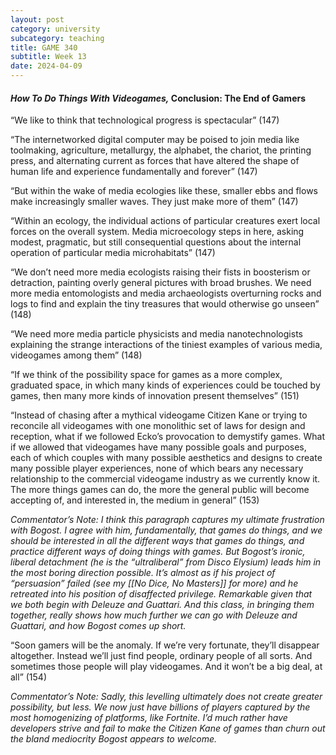```yaml
---
layout: post
category: university
subcategory: teaching
title: GAME 340
subtitle: Week 13
date: 2024-04-09
---
```


#### *How To Do Things With Videogames,* Conclusion: The End of Gamers

“We like to think that technological progress is spectacular” (147)

“The internetworked digital computer may be poised to join media like toolmaking, agriculture, metallurgy, the alphabet, the chariot, the printing press, and alternating current as forces that have altered the shape of human life and experience fundamentally and forever” (147)

“But within the wake of media ecologies like these, smaller ebbs and flows make increasingly smaller waves. They just make more of them” (147)

“Within an ecology, the individual actions of particular creatures exert local forces on the overall system. Media microecology steps in here, asking modest, pragmatic, but still consequential questions about the internal operation of particular media microhabitats” (147)

“We don’t need more media ecologists raising their fists in boosterism or detraction, painting overly general pictures with broad brushes. We need more media entomologists and media archaeologists overturning rocks and logs to find and explain the tiny treasures that would otherwise go unseen” (148)

“We need more media particle physicists and media nanotechnologists explaining the strange interactions of the tiniest examples of various media, videogames among them” (148)

“If we think of the possibility space for games as a more complex, graduated space, in which many kinds of experiences could be touched by games, then many more kinds of innovation present themselves” (151)

“Instead of chasing after a mythical videogame Citizen Kane or trying to reconcile all videogames with one monolithic set of laws for design and reception, what if we followed Ecko’s provocation to demystify games. What if we allowed that videogames have many possible goals and purposes, each of which couples with many possible aesthetics and designs to create many possible player experiences, none of which bears any necessary relationship to the commercial videogame industry as we currently know it. The more things games can do, the more the general public will become accepting of, and interested in, the medium in general” (153)

*Commentator’s Note: I think this paragraph captures my ultimate frustration with Bogost. I agree with him, fundamentally, that games do things, and we should be interested in all the different ways that games do things, and practice different ways of doing things with games. But Bogost’s ironic, liberal detachment (he is the “ultraliberal” from Disco Elysium) leads him in the most boring direction possible. It’s almost as if his project of “persuasion” failed (see my [[No Dice, No Masters]] for more) and he retreated into his position of disaffected privilege. Remarkable given that we both begin with Deleuze and Guattari. And this class, in bringing them together, really shows how much further we can go with Deleuze and Guattari, and how Bogost comes up short.*

“Soon gamers will be the anomaly. If we’re very fortunate, they’ll disappear altogether. Instead we’ll just find people, ordinary people of all sorts. And sometimes those people will play videogames. And it won’t be a big deal, at all” (154)

*Commentator’s Note: Sadly, this levelling ultimately does not create greater possibility, but less. We now just have billions of players captured by the most homogenizing of platforms, like Fortnite. I’d much rather have developers strive and fail to make the Citizen Kane of games than churn out the bland mediocrity Bogost appears to welcome.*
